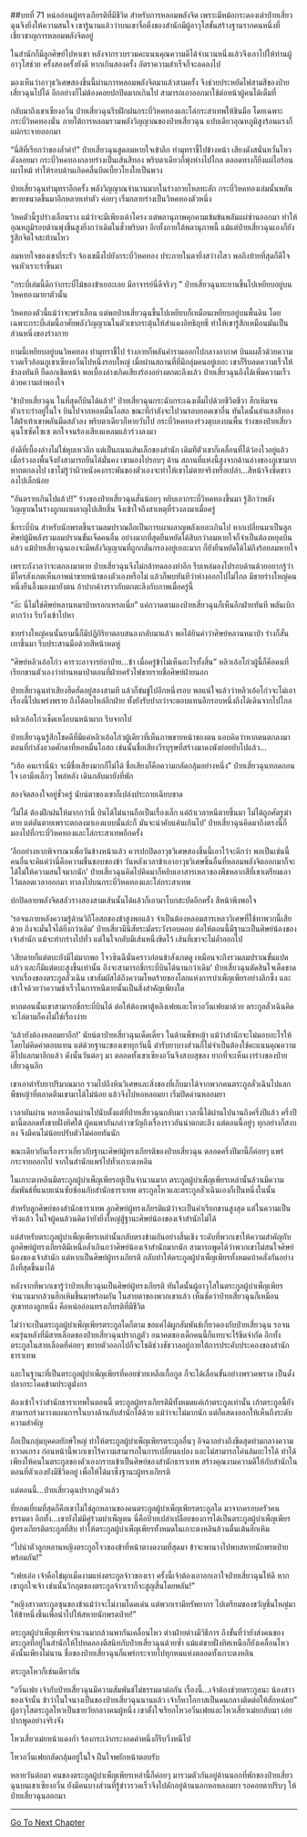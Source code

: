 ##บทที่ 71 หน่ออ่อนผู้ทรงเกียรติที่มีชีวิต
สำหรับการหลอมพลังจิต เพราะมีหม้อกระดองเต่าป๋ายเสี่ยวฉุนจึงยิ่งให้ความสนใจ เขารู้นานแล้วว่าบนเขาจื่อติ่งของสำนักมีผู้อาวุโสขั้นสร้างฐานรากคนหนึ่งที่เชี่ยวชาญการหลอมพลังจิตอยู่

ในสำนักก็มีลูกศิษย์ไปหาเขา หลังจากรวบรวมคะแนนคุณความดีได้จำนวนหนึ่งแล้วจึงเอาไปให้ท่านผู้อาวุโสช่วย ครั้งสองครั้งยังดี หากเกินสองครั้ง อัตราความสำเร็จก็จะลดลงไป

มองเห็นว่าอาวุธวิเศษสองชิ้นนี้ผ่านการหลอมพลังจิตมาแล้วสามครั้ง จึงช่วยประหยัดไฟสามสีของป๋ายเสี่ยวฉุนไปได้ อีกอย่างก็ไม่ต้องคอยปกปิดมากเกินไป สามารถเอาออกมาใช้ต่อหน้าผู้คนได้เต็มที่

กลับมาถึงเขาเซียงอวิ๋น ป๋ายเสี่ยวฉุนรีบฝึกฝนกระบี่วิหคทองและโล่กระสาเทพให้ชินมือ โดยเฉพาะกระบี่วิหคทองนั่น ภายใต้การหลอมรวมพลังวิญญาณของป๋ายเสี่ยวฉุน แปบเดียวอุณหภูมิสูงร้อนแรงก็แผ่กระจายออกมา

“นี่สิที่เรียกว่าของล้ำค่า!” ป๋ายเสี่ยวฉุนสูดลมหายใจเข้าลึก ทำมุทราชี้ไปข้างหน้า เสียงดังสนั่นหวั่นไหวดังลอยมา กระบี่วิหคทองกลายร่างเป็นเส้นสีทอง พริบตาเดียวก็พุ่งห่างไปไกล ตลอดทางก็ยิ่งแผ่ไอร้อนเผาไหม้ ทำให้รอบด้านเกิดคลื่นบิดเบี้ยวโยงใยเป็นพวง

ป๋ายเสี่ยวฉุนทำมุทราอีกครั้ง พลังวิญญาณจำนวนมากในร่างกายไหลทะลัก กระบี่วิหคทองเล่มนั้นพลันขยายขนาดขึ้นมาอีกหลายเท่าตัว ค่อยๆ เริ่มกลายร่างเป็นวิหคทองตัวหนึ่ง

วิหคตัวนี้รูปร่างเลือนราง แม้ว่าจะมีเพียงเค้าโครง แต่พลานุภาพคุกคามเข้มข้นพลันแผ่ซ่านออกมา ทำให้อุณหภูมิรอบด้านพุ่งขึ้นสูงยิ่งกว่าเดิมในชั่วพริบตา อีกทั้งภายใต้พลานุภาพนี้ แม้แต่ป๋ายเสี่ยวฉุนเองก็ยังรู้สึกจิตใจสะท้านไหว

ลมหายใจของเขาถี่ระรัว จ้องเขม็งไปยังกระบี่วิหคทอง ประกายในตายิ่งสว่างไสว พอถึงท้ายที่สุดก็ดีใจจนหัวเราะร่าขึ้นมา

“กระบี่เล่มนี้ดีกว่ากระบี่ไม้ของข้าเยอะเลย มีอาจารย์นี่ดีจริงๆ ” ป๋ายเสี่ยวฉุนทะยานขึ้นไปเหยียบอยู่บนวิหคทองมายาตัวนั้น

วิหคทองตัวนี้แม้ว่าจะพร่าเลือน แต่พอป๋ายเสี่ยวฉุนขึ้นไปเหยียบก็เหมือนเหยียบอยู่บนพื้นดิน โดยเฉพาะกระบี่เล่มนี้อาศัยพลังวิญญาณในตัวเขากระตุ้นให้สำแดงอิทธิฤทธิ์ ทำให้เขารู้สึกเหมือนมันเป็นส่วนหนึ่งของร่างกาย

ยามนี้เหยียบอยู่บนวิหคทอง ทำมุทราชี้ไป ร่างกายก็พลันคำรามออกไปกลางอากาศ บินแผล็วด้วยความรวดเร็วอ้อมภูเขาเซียงอวิ๋นไปหนึ่งรอบใหญ่ เมื่อผ่านสถานที่ที่มีกลุ่มคนอยู่เยอะ เขาก็รีบลดความเร็วให้ช้าลงทันที ยืดอกเชิดหน้า พอเบื้องล่างเกิดเสียงร้องอย่างตกตะลึงแล้ว ป๋ายเสี่ยวฉุนถึงได้เพิ่มความเร็วด้วยความลำพองใจ

‘ข้าป๋ายเสี่ยวฉุน ในที่สุดก็บินได้แล้ว!’ ป๋ายเสี่ยวฉุนกระฉับกระเฉงเต็มไปด้วยชีวิตชีวา ฮึกเหิมจนหัวเราะร่าอยู่ในใจ บินไปจากหอหมื่นโอสถ ขณะที่กำลังจะไปวนรอบยอดเขาอื่น ทันใดนั้นลำแสงสีทองใต้ฝ่าเท้าเขาพลันมืดสลัวลง พริบตาเดียวก็หายวับไป กระบี่วิหคทองร่วงตุบลงบนพื้น ร่างของป๋ายเสี่ยวฉุนโซซัดโซเซ ตกใจจนร้องเสียงแหลมแล้วร่วงลงมา

ยังดีที่เบื้องล่างไม่ใช่หุบเหวลึก แต่เป็นถนนเส้นเล็กของสำนัก เดิมทีตัวเขาก็เคลื่อนที่ได้ว่องไวอยู่แล้ว เมื่อร่วงลงพื้นจึงยังสามารถยืนได้มั่นคง เขามองไปรอบๆ ด้าน สถานที่แห่งนี้สูงจากด้านล่างของภูเขามาก หากตกลงไป เขาไม่รู้ว่าผิวหนังคงกระพันของตัวเองจะทำให้เขาไม่ตายจริงหรือเปล่า...สีหน้าจึงซีดขาวลงไปเล็กน้อย

“อันตรายเกินไปแล้ว!!” ร่างของป๋ายเสี่ยวฉุนสั่นน้อยๆ หยิบเอากระบี่วิหคทองขึ้นมา รู้สึกว่าพลังวิญญาณในร่างถูกเผาผลาญไปเสียสิ้น จึงเข้าใจถึงสาเหตุที่ร่วงลงมาเมื่อครู่

ขี่กระบี่บิน สำหรับนักพรตขึ้นรวมลมปราณถือเป็นการเผาผลาญพลังเยอะเกินไป หากเปลี่ยนมาเป็นลูกศิษย์ผู้มีพลังรวมลมปราณขั้นเจ็ดคนอื่น อย่างมากที่สุดยืนหยัดได้สิบกว่าลมหายใจก็จำเป็นต้องหยุดบินแล้ว แม้ป๋ายเสี่ยวฉุนเองจะมีพลังวิญญาณที่ถูกกลั่นกรองอยู่เยอะมาก ก็ยังยืนหยัดได้ไม่ถึงร้อยลมหายใจ

เพราะกังวลว่าจะตกลงมาตาย ป๋ายเสี่ยวฉุนจึงไม่กล้าทดลองทำอีก รีบเหล่มองไปรอบด้านด้วยอยากรู้ว่ามีใครสังเกตเห็นภาพน่าขายหน้าของตัวเองหรือไม่ แล้วก็พบทันทีว่าห่างออกไปไม่ไกล มีชายร่างใหญ่คนหนึ่งยืนอึ้งมองมายังตน อ้าปากค้างราวกับตกตะลึงกับภาพเมื่อครู่นี้

“อ๊ะ นี่ไม่ใช่ศิษย์หลานหมาป่าหรอกเหรอเนี่ย” แค่กวาดตามองป๋ายเสี่ยวฉุนก็เห็นอีกฝ่ายทันที พลันเบิกตากว้าง รีบวิ่งเข้าไปหา

ชายร่างใหญ่คนนั้นยามนี้ก็มีปฏิกิริยาตอบสนองกลับมาแล้ว พอได้ยินคำว่าศิษย์หลานหมาป่า ร่างก็สั่นเทาขึ้นมา รีบประสานมือด้วยสีหน้าหดหู่

“ศิษย์หลิวเอ้อโก่ว คารวะอาจารย์อาป๋าย...ข้า เมื่อครู่ข้าไม่เห็นอะไรทั้งสิ้น” หลิวเอ้อโก่วผู้นี้ก็คือคนที่เรียกขานตัวเองว่าท่านหมาป่าตอนที่ฝ่ายครัวไฟขายรายชื่อศิษย์ฝ่ายนอก

ป๋ายเสี่ยวฉุนทำเสียงฮึดฮัดอยู่สองสามที แล้วก็ข่มขู่ไปอีกหนึ่งรอบ พอแน่ใจแล้วว่าหลิวเอ้อโก่วจะไม่เอาเรื่องนี้ไปแพร่งพราย ถึงได้ตบไหล่อีกฝ่าย ทั้งยังรับปากว่าจะตอบแทนอีกรอบหนึ่งถึงได้เดินจากไปไกล

หลิวเอ้อโก่วเช็ดเหงื่อบนหน้าผาก รีบจากไป

ป๋ายเสี่ยวฉุนรู้สึกโชคดีที่มีแค่หลิวเอ้อโก่วผู้เดียวที่เห็นภาพขายหน้าของตน แอบคิดว่าหากตนตกลงมาตอนที่กำลังอวดศักดาที่หอหมื่นโอสถ เช่นนั้นชื่อเสียงวีรบุรุษที่สร้างมาคงพังย่อยยับไปแล้ว...

“เฮ้อ คนเรานี่น้า จะมีชื่อเสียงมากก็ไม่ได้ ชื่อเสียงก็คือความกลัดกลุ้มอย่างหนึ่ง” ป๋ายเสี่ยวฉุนทอดถอนใจ เอามือเล็กๆ ไพล่หลัง เดินกลับมายังที่พัก

สองจิตสองใจอยู่ชั่วครู่ นัยน์ตาของเขาก็เปล่งประกายเฉียบขาด

‘ไม่ได้ ต้องฝึกฝนให้มากกว่านี้ บินได้ไม่นานถือเป็นเรื่องเล็ก แต่ถ้าเวลาหนีตายขึ้นมา ไม่ได้ถูกศัตรูฆ่าตาย แต่ดันตายเพราะตกลงมาเองแบบนั้นล่ะก็ มันจะน่าคับแค้นเกินไป’ ป๋ายเสี่ยวฉุนคิดมาถึงตรงนี้ก็มองไปที่กระบี่วิหคทองและโล่กระสาเทพอีกครั้ง

‘อีกอย่างหากพิจารณาเพื่อวันข้างหน้าแล้ว ควรปกปิดอาวุธวิเศษสองชิ้นนี้เอาไว้จะดีกว่า พอเป็นเช่นนี้ คนอื่นจะคิแค่ว่านี่คือความชื่นชอบของข้า วันหลังเวลาข้าเอาอาวุธวิเศษชิ้นอื่นที่หลอมพลังจิตออกมาก็จะได้ไม่ให้ความสนใจมากนัก’ ป๋ายเสี่ยวฉุนคิดไปคิดมาก็หยิบเอาสารเหลวของพืชหลากสีที่เขาเตรียมเอาไว้ตลอดเวลาออกมา ทาลงไปบนกระบี่วิหคทองและโล่กระสาเทพ

ปกปิดลายพลังจิตสลัวรางสองสามเส้นนั้นได้แล้วก็เอามาโบกสะบัดอีกครั้ง สีหน้าพึงพอใจ

‘รอจนภายหลังความรู้ด้านวิถีโอสถของข้าสูงพอแล้ว จำเป็นต้องหลอมสารเหลววิเศษที่ใช้ทาพวกนี้เสียด้วย ถึงจะมั่นใจได้ยิ่งกว่าเดิม’ ป๋ายเสี่ยวมีนิสัยระมัดระวังรอบคอบ ต่อให้ตอนนี้มีฐานะเป็นศิษย์น้องของเจ้าสำนัก แม้จะทำกร่างไปทั่ว แต่ในใจกลับมีเส้นหนึ่งขีดไว้ เส้นที่เขาจะไม่ล้ำออกไป

‘เสียดายก็แต่ตบะยังมีไม่มากพอ โจวซินฉีนั่นคราวก่อนข้าสังเกตดู เหมือนจะถึงรวมลมปราณขั้นแปดแล้ว และก็มีแต่ตบะสูงขึ้นเท่านั้น ถึงจะสามารถขี่กระบี่บินได้นานกว่าเดิม’ ป๋ายเสี่ยวฉุนตัดสินใจเด็ดขาด จากเรื่องของตระกูลลั่วเฉิน เขาสัมผัสได้ถึงความโหดร้ายของโลกแห่งการบำเพ็ญเพียรอย่างลึกซึ้ง และเข้าใจด้วยว่าความช้าเร็วในการหนีตายนั้นเป็นสิ่งสำคัญเพียงใด

หากตอนนั้นเขาสามารถขี่กระบี่บินได้ ต่อให้ต้องพาตู้หลิงเฟยและโหวอวิ๋นเฟยมาด้วย ตระกูลลั่วเฉินคิดจะไล่ตามก็คงไม่ใช่เรื่องง่าย

‘แล้วยังต้องหลอมยาอีก!’ นัยน์ตาป๋ายเสี่ยวฉุนเด็ดเดี่ยว ในด้านพืชหญ้า แม้ว่าสำนักจะไม่มอบอะไรให้โดยไม่คิดค่าตอบแทน แต่ด้วยฐานะของเขาทุกวันนี้ ตำรับยาบางส่วนก็ไม่จำเป็นต้องใช้คะแนนคุณความดีไปแลกมาอีกแล้ว ดังนั้นวันต่อๆ มา ตลอดทั้งเขาเซียงอวิ๋นจึงสงบสุขลง ยากที่จะเห็นเงาร่างของป๋ายเสี่ยวฉุนอีก

เขาเอาตำรับยาปริมาณมาก รวมไปถึงหินวิเศษและสิ่งของที่เก็บมาได้จากพวกคนตระกูลลั่วเฉินไปแลกพืชหญ้าที่ตลาดตีนเขามาได้ไม่น้อย แล้วจึงไปหอหลอมยา เริ่มปิดด่านหลอมยา

เวลาผันผ่าน หลายเดือนผ่านไปนับตั้งแต่ที่ป๋ายเสี่ยวฉุนกลับมา เวลานี้ได้ผ่านไปนานถึงครึ่งปีแล้ว ครึ่งปีมานี้ตลอดทั้งชายฝั่งทิศใต้ ผู้คนพากันกล่าวขวัญถึงเรื่องราวอันน่าตกตะลึง แต่ตอนนี้อยู่ๆ ทุกอย่างก็สงบลง จึงมีคนไม่น้อยปรับตัวไม่ค่อยทันนัก

ขณะเดียวกันเรื่องราวเกี่ยวกับฐานะศิษย์ผู้ทรงเกียรติของป๋ายเสี่ยวฉุน ตลอดครึ่งปีมานี้ก็ค่อยๆ แพร่กระจายออกไป จากในสำนักแพร่ไปทั่วเกาะตงหลิน

ในเกาะตงหลินมีตระกูลผู้บำเพ็ญเพียรอยู่เป็นจำนวนมาก ตระกูลผู้บำเพ็ญเพียรเหล่านั้นล้วนมีความสัมพันธ์ที่แนบแน่นซับซ้อนกับสำนักธาราเทพ ตระกูลโหวและตระกูลลั่วเฉินเองก็เป็นหนึ่งในนั้น

สำหรับลูกศิษย์ของสำนักธาราเทพ ลูกศิษย์ผู้ทรงเกียรติแม้ว่าจะเป็นคำเรียกขานสูงสุด แต่ในความเป็นจริงแล้ว ในใจผู้คนล้วนคิดว่ายังยิ่งใหญ่สู้ฐานะศิษย์น้องของเจ้าสำนักไม่ได้

แต่สำหรับตระกูลผู้บำเพ็ญเพียรเหล่านั้นกลับตรงข้ามกันอย่างสิ้นเชิง ระดับที่พวกเขาให้ความสำคัญกับลูกศิษย์ผู้ทรงเกียรติมีเหนือล้ำเกินกว่าศิษย์น้องเจ้าสำนักมากนัก สามารถพูดได้ว่าพวกเขาไม่สนใจศิษย์น้องของเจ้าสำนัก แต่หากเป็นศิษย์ผู้ทรงเกียรติ กลับทำให้ตระกูลผู้บำเพ็ญเพียรทั้งหมดบ้าคลั่งกันอย่างถึงที่สุดขึ้นมาได้

หลังจากที่พวกเขารู้ว่าป๋ายเสี่ยวฉุนเป็นศิษย์ผู้ทรงเกียรติ ทันใดนั้นผู้อาวุโสในตระกูลผู้บำเพ็ญเพียรจำนวนมากล้วนฮึกเหิมขึ้นมาพร้อมกัน ในสายตาของพวกเขาแล้ว เห็นชัดว่าป๋ายเสี่ยวฉุนก็เหมือนภูเขาทองลูกหนึ่ง คือหน่ออ่อนทรงเกียรติที่มีชีวิต

ไม่ว่าจะเป็นตระกูลผู้บำเพ็ญเพียรตระกูลใดก็ตาม ขอแค่ได้ผูกสัมพันธ์เกี่ยวดองกับป๋ายเสี่ยวฉุน รอจนคนรุ่นหลังที่มีสายเลือดของป๋ายเสี่ยวฉุนปรากฏตัว อนาคตของเด็กคนนี้ก็แทบจะไร้ขีดจำกัด อีกทั้งตระกูลในสายเลือดที่ค่อยๆ ขยายตัวออกไปก็จะโชติช่วงชัชวาลอยู่ภายใต้การประคับประคองของสำนักธาราเทพ

และในฐานะที่เป็นตระกูลผู้บำเพ็ญเพียรที่คอยช่วยเหลือเกื้อกูล ก็จะได้เลื่อนขั้นอย่างพรวดพราด เป็นดั่งปลากระโดดข้ามประตูมังกร

ต้องเข้าใจว่าสำนักธาราเทพในตอนนี้ ตระกูลผู้ทรงเกียรติมีทั้งหมดแค่เก้าตระกูลเท่านั้น เก้าตระกูลนี้ยังสามารถร่วมวางแผนการในบางด้านกับสำนักได้ด้วย แม้ว่าจะไม่มากนัก แต่ก็แสดงออกให้เห็นถึงระดับความสำคัญ

ถือเป็นกลุ่มบุคคลยักษ์ใหญ่ ทำให้ตระกูลผู้บำเพ็ญเพียรตระกูลอื่นๆ อิจฉาอย่างถึงขีดสุดท่ามกลางความหวาดเกรง ก่อนหน้านี้พวกเขาไร้ความสามารถในการเปลี่ยนแปลง และไม่สามารถโค่นล้มอะไรได้ ทำได้เพียงให้คนในตระกูลของตัวเองกราบเข้าเป็นศิษย์ของสำนักธาราเทพ สร้างคุณงามความดีให้กับสำนักในตอนที่ตัวเองยังมีชีวิตอยู่ เพื่อให้ได้มาซึ่งฐานะผู้ทรงเกียรติ

แต่ตอนนี้...ป๋ายเสี่ยวฉุนปรากฏตัวแล้ว

ที่ยอดเยี่ยมที่สุดก็คือเขาไม่ใช่ลูกหลานของคนตระกูลผู้บำเพ็ญเพียรตระกูลใด มาจากครอบครัวคนธรรมดา อีกทั้ง...เขายังไม่มีคู่ร่วมบำเพ็ญตน นี่คือป้ายเปล่าเปลือยของการได้เป็นตระกูลผู้บำเพ็ญเพียรผู้ทรงเกียรติตระกูลที่สิบ ทำให้ตระกูลผู้บำเพ็ญเพียรทั้งหมดในเกาะตงหลินล้วนตื่นเต้นฮึกเหิม

“ไปนำตัวลูกหลานหญิงตระกูลโจวของข้าที่หน้าตางดงามที่สุดมา ข้าจะพานางไปพบสหายนักพรตป๋ายพร้อมกัน!”

“เฟยเอ๋อ เจ้าคือไข่มุกเม็ดงามแห่งตระกูลจ้าวของเรา ครั้งนี้เจ้าต้องเอาอกเอาใจป๋ายเสี่ยวฉุนให้ดี หากเขาถูกใจเจ้า เช่นนั้นวิกฤตของตระกูลจ้าวเราก็จะสูญสิ้นโดยพลัน!”

“หญิงสาวตระกูลซุนของข้าแม้ว่าจะไม่งามโดดเด่น แต่พวกเรามีทรัพยากร ไปเตรียมของขวัญชิ้นใหญ่มาให้ข้าหนึ่งชิ้นเพื่อนำไปให้สหายนักพรตป๋าย!”

ตระกูลผู้บำเพ็ญเพียรจำนวนมากล้วนพากันเคลื่อนไหว ต่างฝ่ายต่างมีวิธีการ ถึงขั้นที่ว่ายังส่งคนของตระกูลที่อยู่ในสำนักให้ไปทดลองตีสนิทกับป๋ายเสี่ยวฉุนด้วยซ้ำ แม้แต่ชายฝั่งทิศเหนือก็ยังเคลื่อนไหว ดังนั้นเพียงไม่นาน ชื่อของป๋ายเสี่ยวฉุนก็แพร่กระจายไปทุกหนแห่งตลอดทั้งเกาะตงหลิน

ตระกูลโหวก็เช่นเดียวกัน

“อวิ๋นเฟย เจ้ากับป๋ายเสี่ยวฉุนมีความสัมพันธ์ไม่ธรรมดาต่อกัน เรื่องนี้...เจ้าต้องช่วยตระกูลนะ น้องสาวของเจ้านั้น ข้าว่าในใจนางเป็นของป๋ายเสี่ยวฉุนนานแล้ว เจ้าก็หาโอกาสเป็นคนกลางติดต่อให้สักหน่อย” ผู้อาวุโสตระกูลโหวเป็นชายวัยกลางคนผู้หนึ่ง เขาตั้งใจเรียกโหวอวิ๋นเฟยและโหวเสี่ยวเม่ยกลับมา เอ่ยปากพูดอย่างจริงจัง

โหวเสี่ยวเม่ยหน้าแดงก่ำ ร้องกระเง้ากระงอดคำหนึ่งก็รีบวิ่งหนีไป

โหวอวิ๋นเฟยกลัดกลุ้มอยู่ในใจ ฝืนใจพยักหน้าตอบรับ

หลายวันต่อมา คนของตระกูลผู้บำเพ็ญเพียรเหล่านี้ก็ค่อยๆ มารวมตัวกันอยู่ด้านนอกที่พักของป๋ายเสี่ยวฉุนบนเขาเซียงอวิ๋น ยังมีคนบางส่วนที่รู้ข่าวรวดเร็วจึงไปดักอยู่ด้านนอกหอหลอมยา รอคอยตาปริบๆ ให้ป๋ายเสี่ยวฉุนออกมา

-------------


[Go To Next Chapter]( ./72.md)